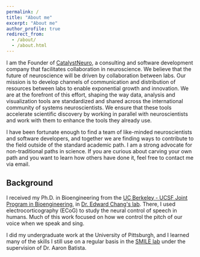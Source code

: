 ```yaml
---
permalink: /
title: "About me"
excerpt: "About me"
author_profile: true
redirect_from: 
  - /about/
  - /about.html
---
```


I am the Founder of [CatalystNeuro](http://catalystneuro.com), a consulting and software development company that facilitates collaboration in neuroscience.
We believe that the future of neuroscience will be driven by collaboration between labs. Our mission is to develop channels of communication and distribution of resources between labs to enable exponential growth and innovation. We are at the forefront of this effort, shaping the way data, analysis and visualization tools are standardized and shared across the international community of systems neuroscientists. We ensure that these tools accelerate scientific discovery by working in parallel with neuroscientists and work with them to enhance the tools they already use.

I have been fortunate enough to find a team of like-minded neuroscientists and software developers, and together we are finding ways to contribute to the field outside of the standard academic path.
I am a strong advocate for non-traditional paths in science. If you are curious about carving your own path and you want to learn how others have done it, feel free to contact me via email.

## Background
I received my Ph.D. in Bioengineering from the [UC Berkeley - UCSF Joint Program in Bioengineering](http://bioegrad.berkeley.edu/), in [Dr. Edward Chang's lab](http://changlab.ucsf.edu/).
There, I used electrocorticography (ECoG) to study the neural control of speech in humans.
Much of this work focused on how we control the pitch of our voice when we speak and sing.

I did my undergraduate work at the University of Pittsburgh, and I learned many of the skills I still use on a regular basis in the [SMILE lab](https://smile.pitt.edu/) under the supervision of Dr. Aaron Batista.  
